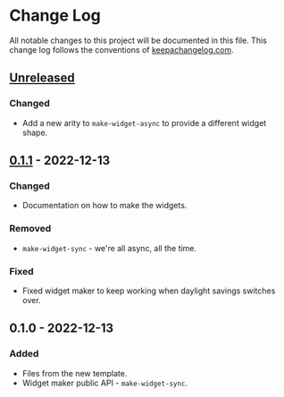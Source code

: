 # Change Log
All notable changes to this project will be documented in this file. This change log follows the conventions of [keepachangelog.com](http://keepachangelog.com/).

## [Unreleased]
### Changed
- Add a new arity to `make-widget-async` to provide a different widget shape.

## [0.1.1] - 2022-12-13
### Changed
- Documentation on how to make the widgets.

### Removed
- `make-widget-sync` - we're all async, all the time.

### Fixed
- Fixed widget maker to keep working when daylight savings switches over.

## 0.1.0 - 2022-12-13
### Added
- Files from the new template.
- Widget maker public API - `make-widget-sync`.

[Unreleased]: https://source-host.site/your-name/compojure-template/compare/0.1.1...HEAD
[0.1.1]: https://source-host.site/your-name/compojure-template/compare/0.1.0...0.1.1
